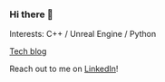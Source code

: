 ### Hi there 👋

Interests: C++ / Unreal Engine / Python

[Tech blog](https://fp12.github.io/)

Reach out to me on [LinkedIn](https://www.linkedin.com/in/fpoupineau/)!

<!--
**fp12/fp12** is a ✨ _special_ ✨ repository because its `README.md` (this file) appears on your GitHub profile.

Here are some ideas to get you started:

- 🔭 I’m currently working on ...
- 🌱 I’m currently learning ...
- 👯 I’m looking to collaborate on ...
- 🤔 I’m looking for help with ...
- 💬 Ask me about ...
- 📫 How to reach me: ...
- 😄 Pronouns: ...
- ⚡ Fun fact: ...
-->
